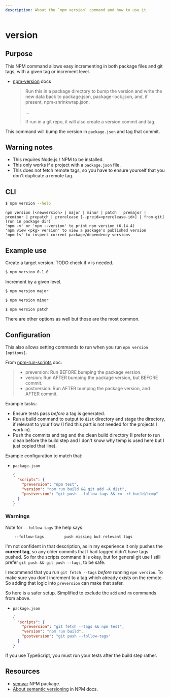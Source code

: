 ```yaml
---
description: About the `npm version` command and how to use it
---
```

# version



## Purpose

This NPM command allows easy incrementing in both package files and git tags, with a given tag or increment level.

- [npm-version](https://docs.npmjs.com/cli/version) docs
    > Run this in a package directory to bump the version and write the new data back to package.json, package-lock.json, and, if present, npm-shrinkwrap.json.
    >
    > ...
    >
    > If run in a git repo, it will also create a version commit and tag.

This command will bump the version in `package.json` and tag that commit.


## Warning notes

- This requires Node.js / NPM to be installed.
- This only works if a project with a `package.json` file.
- This does not fetch remote tags, so you have to ensure yourself that you don't duplicate a remote tag.



## CLI

```sh
$ npm version --help
```
```
npm version [<newversion> | major | minor | patch | premajor | preminor | prepatch | prerelease [--preid=<prerelease-id>] | from-git]
(run in package dir)
'npm -v' or 'npm --version' to print npm version (6.14.4)
'npm view <pkg> version' to view a package's published version
'npm ls' to inspect current package/dependency versions
```


## Example use

Create a target version.
TODO check if v is needed.

```sh
$ npm version 0.1.0
```

Increment by a given level.

```sh
$ npm version major

$ npm version minor

$ npm version patch
```

There are other options as well but those are the most common.


## Configuration

This also allows setting commands to run when you run `npm version [options]`.

From [npm-run-scripts](https://docs.npmjs.com/misc/scripts) doc:

> - preversion: Run BEFORE bumping the package version.
> - version: Run AFTER bumping the package version, but BEFORE commit.
> - postversion: Run AFTER bumping the package version, and AFTER commit.

Example tasks:

- Ensure tests pass _before_ a tag is generated.
- Run a build command to output to `dist` directory and stage the directory, if relevant to your flow (I find this part is not needed for the projects I work in).
- Push the commits and tag and the clean build directory (I prefer to run clean before the build step and I don't know why temp is used here but I just copied that line).

Example configuration to match that:

- `package.json`
    ```json
    {
      "scripts": {
        "preversion": "npm test",
        "version": "npm run build && git add -A dist",
        "postversion": "git push --follow-tags && rm -rf build/temp"
      }
    }
    ```

### Warnings

Note for `--follow-tags` the help says:

```
    --follow-tags         push missing but relevant tags
```

I'm not confident in that description, as in my experience it only pushes the **current tag**, so any older commits that I had tagged didn't have tags pushed. So for the scripts command it is okay, but for general git use I still prefer `git push && git push --tags`, to be safe.

I recommend that you run `git fetch --tags` _before_ running `npm version`. To make sure you don't increment to a tag which already exists on the remote. So adding that logic into `preversion` can make that safer.

So here is a safer setup. Simplified to exclude the `add` and `rm` commands from above.

- `package.json`
    ```json
    {
      "scripts": {
        "preversion": "git fetch --tags && npm test",
        "version": "npm run build",
        "postversion": "git push --follow-tags"
      }
    }
    ```

If you use TypeScript, you must run your tests after the build step rather.


## Resources

- [semvar](https://docs.npmjs.com/misc/semver) NPM package.
- [About semantic versioning](https://docs.npmjs.com/about-semantic-versioning) in NPM docs.
